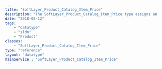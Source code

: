 ```yaml
---
title: "SoftLayer_Product_Catalog_Item_Price"
description: "The SoftLayer_Product_Catalog_Item_Price type assigns an Item Price to a Catalog. This relation defines the composition of Item Prices in a Catalog. "
date: "2018-02-12"
tags:
    - "datatype"
    - "sldn"
    - "Product"
classes:
    - "SoftLayer_Product_Catalog_Item_Price"
type: "reference"
layout: "datatype"
mainService : "SoftLayer_Product_Catalog_Item_Price"
---
```

